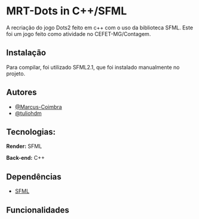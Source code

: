 # MRT-Dots in C++/SFML

A recriação do jogo Dots2 feito em c++ com o uso da biblioteca SFML.
Este foi um jogo feito como atividade no CEFET-MG/Contagem.

## Instalação

Para compilar, foi utilizado SFML2.1, que foi instalado manualmente no projeto.

## Autores

- [@Marcus-Coimbra](https://www.github.com/Marcus-Coimbra)
- [@tuliohdm](https://www.github.com/tuliohdm)

## Tecnologias:

**Render:** SFML

**Back-end:** C++

## Dependências

- [SFML](https://www.sfml-dev.org/index.php)

## Funcionalidades


